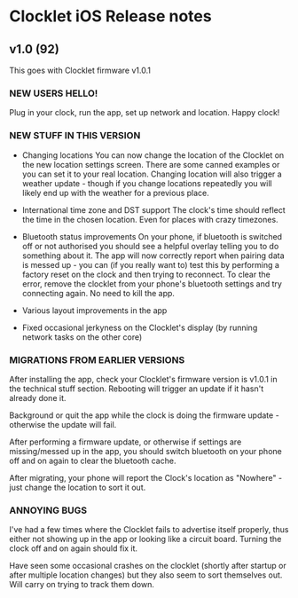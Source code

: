 # Clocklet iOS Release notes

## v1.0 (92)

This goes with Clocklet firmware v1.0.1

### NEW USERS HELLO!

Plug in your clock, run the app, set up network and location. Happy clock!

### NEW STUFF IN THIS VERSION

* Changing locations
You can now change the location of the Clocklet on the new location settings screen. There are some canned examples or you can set it to your real location. Changing location will also trigger a weather update - though if you change locations repeatedly you will likely end up with the weather for a previous place.

* International time zone and DST support
The clock's time should reflect the time in the chosen location. Even for places with crazy timezones.

* Bluetooth status improvements
On your phone, if bluetooth is switched off or not authorised you should see a helpful overlay telling you to do something about it.
The app will now correctly report when pairing data is messed up - you can (if you really want to) test this by performing a factory reset on the clock and then trying to reconnect. To clear the error, remove the clocklet from your phone's bluetooth settings and try connecting again. No need to kill the app.

* Various layout improvements in the app
* Fixed occasional jerkyness on the Clocklet's display (by running network tasks on the other core)

### MIGRATIONS FROM EARLIER VERSIONS

After installing the app, check your Clocklet's firmware version is v1.0.1 in the technical stuff section. Rebooting will trigger an update if it hasn't already done it.

Background or quit the app while the clock is doing the firmware update - otherwise the update will fail.

After performing a firmware update, or otherwise if settings are missing/messed up in the app, you should switch bluetooth on your phone off and on again to clear the bluetooth cache.

After migrating, your phone will report the Clock's location as "Nowhere" - just change the location to sort it out.

### ANNOYING BUGS

I've had a few times where the Clocklet fails to advertise itself properly, thus either not showing up in the app or looking like a circuit board. Turning the clock off and on again should fix it.

Have seen some occasional crashes on the clocklet (shortly after startup or after multiple location changes) but they also seem to sort themselves out. Will carry on trying to track them down.